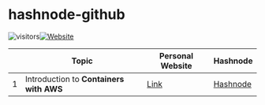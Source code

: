# hashnode-github

![visitors](https://visitor-badge.glitch.me/badge?page_id=)[![Website](https://img.shields.io/website?label=Dev.to&up_message=@aditmodi&url=https%3A%2F%2Fdev.to/aditmodi)](https://dev.to/aditmodi) 


|               | Topic        | Personal Website | Hashnode     | 
| ------------  | ------------ | ---------------- | ------------ |
|  1 | Introduction to **Containers with AWS** |[ Link ]() |[ Hashnode ]()
